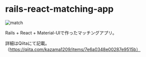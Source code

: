 # rails-react-matching-app

![match](https://user-images.githubusercontent.com/51913879/121399577-84c6e400-c991-11eb-9ee3-e56ed402f9b1.gif)

Rails + React + Material-UIで作ったマッチングアプリ。

詳細はQiitaにて記載。（https://qiita.com/kazama1209/items/7e6a0348e00287e9515b）
